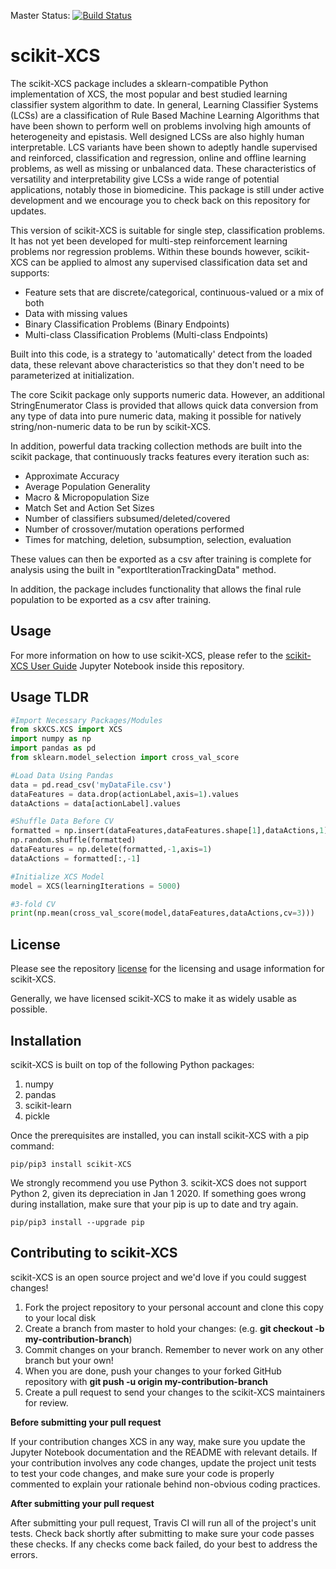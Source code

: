 Master Status: [![Build Status](https://travis-ci.com/UrbsLab/scikit-xCS.svg?branch=master)](https://travis-ci.com/UrbsLab/scikit-XCS)

# scikit-XCS

The scikit-XCS package includes a sklearn-compatible Python implementation of XCS, the most popular and best studied learning classifier system algorithm to date. In general, Learning Classifier Systems (LCSs) are a classification of Rule Based Machine Learning Algorithms that have been shown to perform well on problems involving high amounts of heterogeneity and epistasis. Well designed LCSs are also highly human interpretable. LCS variants have been shown to adeptly handle supervised and reinforced, classification and regression, online and offline learning problems, as well as missing or unbalanced data. These characteristics of versatility and interpretability give LCSs a wide range of potential applications, notably those in biomedicine. This package is still under active development and we encourage you to check back on this repository for updates.

This version of scikit-XCS is suitable for single step, classification problems. It has not yet been developed for multi-step reinforcement learning problems nor regression problems. Within these bounds however, scikit-XCS can be applied to almost any supervised classification data set and supports:

<ul>
  <li>Feature sets that are discrete/categorical, continuous-valued or a mix of both</li>
  <li>Data with missing values</li>
  <li>Binary Classification Problems (Binary Endpoints)</li>
  <li>Multi-class Classification Problems (Multi-class Endpoints)</li>
</ul>

Built into this code, is a strategy to 'automatically' detect from the loaded data, these relevant above characteristics so that they don't need to be parameterized at initialization.

The core Scikit package only supports numeric data. However, an additional StringEnumerator Class is provided that allows quick data conversion from any type of data into pure numeric data, making it possible for natively string/non-numeric data to be run by scikit-XCS.

In addition, powerful data tracking collection methods are built into the scikit package, that continuously tracks features every iteration such as:

<ul>
  <li>Approximate Accuracy</li>
  <li>Average Population Generality</li>
  <li>Macro & Micropopulation Size</li>
  <li>Match Set and Action Set Sizes</li>
  <li>Number of classifiers subsumed/deleted/covered</li>
  <li>Number of crossover/mutation operations performed</li>
  <li>Times for matching, deletion, subsumption, selection, evaluation</li>
</ul>

These values can then be exported as a csv after training is complete for analysis using the built in "exportIterationTrackingData" method.

In addition, the package includes functionality that allows the final rule population to be exported as a csv after training.

## Usage
For more information on how to use scikit-XCS, please refer to the [scikit-XCS User Guide](https://github.com/UrbsLab/scikit-XCS/blob/master/scikit-XCS%20User%20Guide.ipynb) Jupyter Notebook inside this repository.

## Usage TLDR
```python
#Import Necessary Packages/Modules
from skXCS.XCS import XCS
import numpy as np
import pandas as pd
from sklearn.model_selection import cross_val_score

#Load Data Using Pandas
data = pd.read_csv('myDataFile.csv')
dataFeatures = data.drop(actionLabel,axis=1).values
dataActions = data[actionLabel].values

#Shuffle Data Before CV
formatted = np.insert(dataFeatures,dataFeatures.shape[1],dataActions,1)
np.random.shuffle(formatted)
dataFeatures = np.delete(formatted,-1,axis=1)
dataActions = formatted[:,-1]

#Initialize XCS Model
model = XCS(learningIterations = 5000)

#3-fold CV
print(np.mean(cross_val_score(model,dataFeatures,dataActions,cv=3)))
```

## License
Please see the repository [license](https://github.com/UrbsLab/scikit-XCS/blob/master/LICENSE) for the licensing and usage information for scikit-XCS.

Generally, we have licensed scikit-XCS to make it as widely usable as possible.

## Installation
scikit-XCS is built on top of the following Python packages:
<ol>
  <li> numpy </li>
  <li> pandas </li>
  <li> scikit-learn </li>
  <li> pickle </li>
</ol>

Once the prerequisites are installed, you can install scikit-XCS with a pip command:
```
pip/pip3 install scikit-XCS
```
We strongly recommend you use Python 3. scikit-XCS does not support Python 2, given its depreciation in Jan 1 2020. If something goes wrong during installation, make sure that your pip is up to date and try again.
```
pip/pip3 install --upgrade pip
```

## Contributing to scikit-XCS
scikit-XCS is an open source project and we'd love if you could suggest changes!

<ol>
  <li> Fork the project repository to your personal account and clone this copy to your local disk</li>
  <li> Create a branch from master to hold your changes: (e.g. <b>git checkout -b my-contribution-branch</b>) </li>
  <li> Commit changes on your branch. Remember to never work on any other branch but your own! </li>
  <li> When you are done, push your changes to your forked GitHub repository with <b>git push -u origin my-contribution-branch</b> </li>
  <li> Create a pull request to send your changes to the scikit-XCS maintainers for review. </li>
</ol>

**Before submitting your pull request**

If your contribution changes XCS in any way, make sure you update the Jupyter Notebook documentation and the README with relevant details. If your contribution involves any code changes, update the project unit tests to test your code changes, and make sure your code is properly commented to explain your rationale behind non-obvious coding practices.

**After submitting your pull request**

After submitting your pull request, Travis CI will run all of the project's unit tests. Check back shortly after submitting to make sure your code passes these checks. If any checks come back failed, do your best to address the errors.

